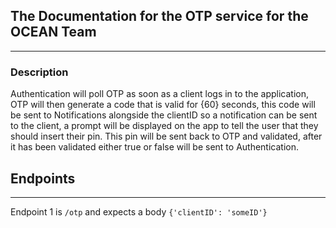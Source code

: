 ## The Documentation for the OTP service for the OCEAN Team
---
### Description
Authentication will poll OTP as soon as a client logs in to the application, OTP will then generate a code that is valid for {60} seconds, this code will be sent to Notifications alongside the clientID so a notification can be sent to the client, a prompt will be displayed on the app to tell the user that they should insert their pin. This pin will be sent back to OTP and validated, after it has been validated either true or false will be sent to Authentication.

## Endpoints
---
Endpoint 1 is `/otp` and expects a body `{'clientID': 'someID'}`